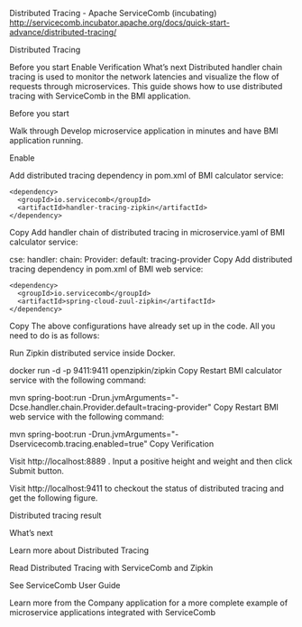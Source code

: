 Distributed Tracing - Apache ServiceComb (incubating) http://servicecomb.incubator.apache.org/docs/quick-start-advance/distributed-tracing/

Distributed Tracing

Before you start
Enable
Verification
What’s next
Distributed handler chain tracing is used to monitor the network latencies and visualize the flow of requests through microservices. This guide shows how to use distributed tracing with ServiceComb in the BMI application.

Before you start

Walk through Develop microservice application in minutes and have BMI application running.

Enable

Add distributed tracing dependency in pom.xml of BMI calculator service:

    <dependency>
      <groupId>io.servicecomb</groupId>
      <artifactId>handler-tracing-zipkin</artifactId>
    </dependency>
Copy
Add handler chain of distributed tracing in microservice.yaml of BMI calculator service:

cse:
  handler:
    chain:
      Provider:
        default: tracing-provider
Copy
Add distributed tracing dependency in pom.xml of BMI web service:

    <dependency>
      <groupId>io.servicecomb</groupId>
      <artifactId>spring-cloud-zuul-zipkin</artifactId>
    </dependency>
Copy
The above configurations have already set up in the code. All you need to do is as follows:

Run Zipkin distributed service inside Docker.

docker run -d -p 9411:9411 openzipkin/zipkin
Copy
Restart BMI calculator service with the following command:

mvn spring-boot:run -Drun.jvmArguments="-Dcse.handler.chain.Provider.default=tracing-provider"
Copy
Restart BMI web service with the following command:

mvn spring-boot:run -Drun.jvmArguments="-Dservicecomb.tracing.enabled=true"
Copy
Verification

Visit http://localhost:8889 . Input a positive height and weight and then click Submit button.

Visit http://localhost:9411 to checkout the status of distributed tracing and get the following figure.

Distributed tracing result

What’s next

Learn more about Distributed Tracing

Read Distributed Tracing with ServiceComb and Zipkin

See ServiceComb User Guide

Learn more from the Company application for a more complete example of microservice applications integrated with ServiceComb